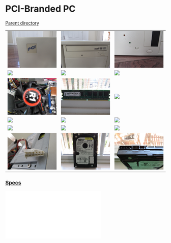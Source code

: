 # PCI-Branded PC
[Parent directory](../index.md)

<table>
  <tr>
    <td><img src='IMG_0269.JPG'/></td>
    <td><img src='IMG_0270.JPG'/></td>
    <td><img src='IMG_0271.JPG'/></td>
  </tr>
  <tr>
    <td><img src='IMG_0272.JPG'/></td>
    <td><img src='IMG_0273.JPG'/></td>
    <td><img src='IMG_0274.JPG'/></td>
  </tr>
  <tr>
    <td><img src='IMG_0275.JPG'/></td>
    <td><img src='IMG_0276.JPG'/></td>
    <td><img src='IMG_0277.JPG'/></td>
  </tr>
  <tr>
    <td><img src='IMG_0278.JPG'/></td>
    <td><img src='IMG_0279.JPG'/></td>
    <td><img src='IMG_0280.JPG'/></td>
  </tr>
  <tr>
    <td><img src='IMG_0281.JPG'/></td>
    <td><img src='IMG_0282.JPG'/></td>
    <td><img src='IMG_0283.JPG'/></td>
  </tr>
  <tr>
    <td><img src='IMG_0284.JPG'/></td>
    <td><img src='IMG_0285.JPG'/></td>
    <td><img src='IMG_0286.JPG'/></td>
  </tr>
</table>

### [Specs](Specs.txt)

<embed src='Specs.txt'>
